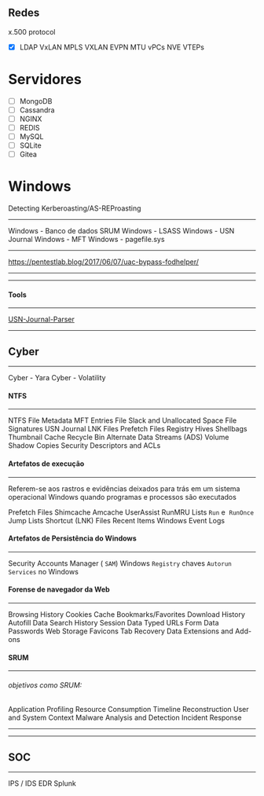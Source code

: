 ## Redes
x.500 protocol
 - [x] LDAP
VxLAN
MPLS
VXLAN
EVPN
MTU
vPCs
NVE
VTEPs

# Servidores
- [ ] MongoDB
- [ ] Cassandra
- [ ] NGINX
- [ ] REDIS
- [ ] MySQL
- [ ] SQLite
- [ ] Gitea

# Windows
Detecting Kerberoasting/AS-REProasting

***
Windows - Banco de dados SRUM
Windows - LSASS
Windows - USN Journal
Windows - MFT
Windows - pagefile.sys

---
https://pentestlab.blog/2017/06/07/uac-bypass-fodhelper/

---
---
#### Tools
---
[USN-Journal-Parser](https://github.com/PoorBillionaire/USN-Journal-Parser/tree/master)


---
## Cyber
---

Cyber - Yara
Cyber - Volatility

#### NTFS
---
NTFS
File Metadata
MFT Entries
File Slack and Unallocated Space
File Signatures
USN Journal
LNK Files
Prefetch Files
Registry Hives
Shellbags
Thumbnail Cache
Recycle Bin
Alternate Data Streams (ADS)
Volume Shadow Copies
Security Descriptors and ACLs

#### Artefatos de execução
---
Referem-se aos rastros e evidências deixados para trás em um sistema operacional Windows quando programas e processos são executados

Prefetch Files
Shimcache
Amcache
UserAssist
RunMRU Lists
`Run` e  `RunOnce`
Jump Lists
Shortcut (LNK) Files
Recent Items
Windows Event Logs

#### Artefatos de Persistência do Windows
---
Security Accounts Manager ( `SAM`)
Windows `Registry`
chaves `Autorun`
`Services` no Windows

#### Forense de navegador da Web
---
Browsing History
Cookies
Cache
Bookmarks/Favorites
Download History
Autofill Data
Search History
Session Data
Typed URLs
Form Data
Passwords
Web Storage
Favicons
Tab Recovery Data
Extensions and Add-ons

#### SRUM
---
###### objetivos como SRUM:
Application Profiling
Resource Consumption
Timeline Reconstruction
User and System Context
Malware Analysis and Detection
Incident Response

---
---
## SOC
---
IPS / IDS
EDR
Splunk













